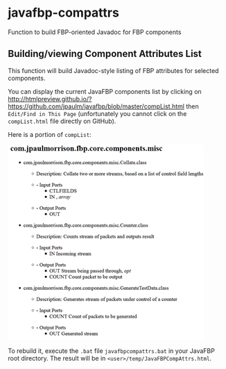 # javafbp-compattrs

Function to build FBP-oriented Javadoc for FBP components

## Building/viewing Component Attributes List

This function will build Javadoc-style listing of FBP attributes for selected components.
 
You can display the current JavaFBP components list by clicking on http://htmlpreview.github.io/?https://github.com/jpaulm/javafbp/blob/master/compList.html then `Edit/Find in This Page` (unfortunately you cannot click on the `compList.html` file directly on GitHub).  

Here is a portion of `compList`:

![compList part](docs/compListPart.png)

To rebuild it, execute the `.bat` file `javafbpcompattrs.bat` in your JavaFBP root directory.  The result will be in `<user>/temp/JavaFBPCompAttrs.html`.

